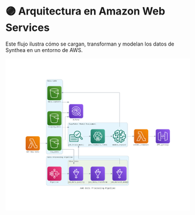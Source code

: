 # 🟣 Arquitectura en Amazon Web Services

Este flujo ilustra cómo se cargan, transforman y modelan los datos de Synthea en un entorno de AWS.

![Arquitectura en AWS](img/aws_data_processing_pipeline.png)
